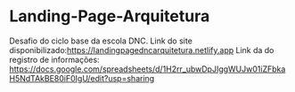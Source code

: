 # Landing-Page-Arquitetura
Desafio do ciclo base da escola DNC.
Link do site disponibilizado:https://landingpagedncarquitetura.netlify.app
Link da do registro de informações: https://docs.google.com/spreadsheets/d/1H2rr_ubwDpJIggWUJw01iZFbkaH5NdTAkBE80iF0IgU/edit?usp=sharing
